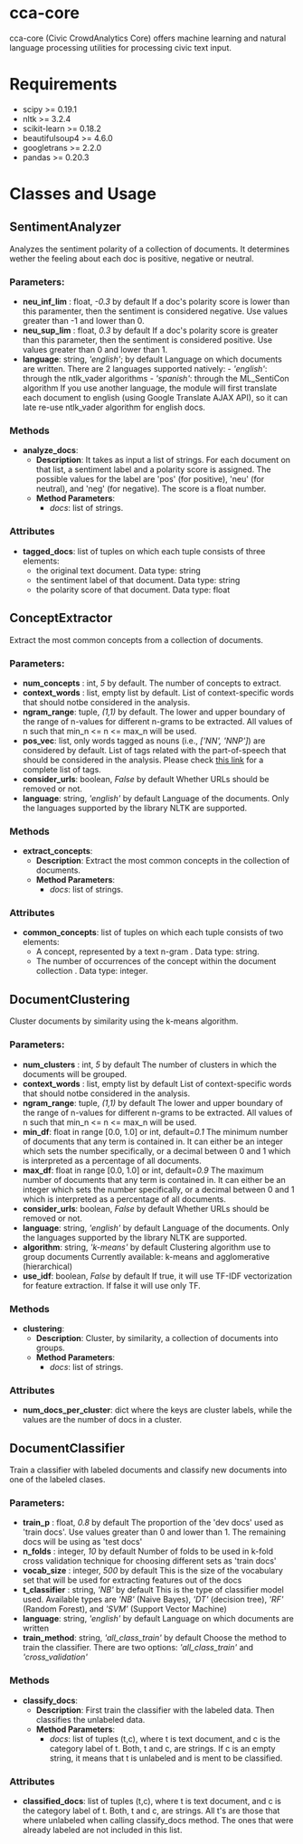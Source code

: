 # cca-core
cca-core  (Civic CrowdAnalytics Core) offers machine learning and natural language processing utilities for processing civic text input.

# Requirements
- scipy >= 0.19.1
- nltk >= 3.2.4
- scikit-learn >= 0.18.2
- beautifulsoup4 >= 4.6.0
- googletrans >= 2.2.0
- pandas >= 0.20.3

# Classes and Usage

 ## SentimentAnalyzer
Analyzes the sentiment polarity of a collection of documents.
    It determines wether the feeling about each doc is positive,
    negative or neutral.

### Parameters:

- **neu_inf_lim** : float, *-0.3* by default
        If a doc's polarity score is lower than this paramenter, then the sentiment is considered negative. Use values greater than -1 and lower than 0.
 - **neu_sup_lim** : float, *0.3* by default
        If a doc's polarity score is greater than this parameter, then the sentiment is considered positive. Use values greater than 0 and lower than 1.
 - **language**: string, *'english'*; by default
        Language on which documents are written. There are 2 languages supported natively:
        - *'english'*: through the ntlk_vader algorithms
        - *'spanish'*: through the ML_SentiCon algorithm
        If you use another language, the module will first translate each  document to english (using Google Translate AJAX API), so it can late re-use ntlk_vader algorithm for english docs.
### Methods
- **analyze_docs**:
    - **Description**: It takes as input a list of strings. For each document on that list, a sentiment label and a polarity score is assigned. The possible values for the label are 'pos' (for positive), 'neu' (for neutral), and 'neg' (for negative). The score is a float number.
    - **Method Parameters**:
        - *docs*: list of strings.
### Attributes
- **tagged_docs**: list of tuples on which each tuple consists of three elements:
    - the original text document. Data type: string
    - the sentiment label of that document. Data type: string
    - the polarity score of that document. Data type: float


 ## ConceptExtractor
Extract the most common concepts from a collection of documents.
### Parameters:
- **num_concepts** : int, *5* by default.
        The number of concepts to extract.
 - **context_words** : list, empty list by default.
        List of context-specific words that should notbe considered in the analysis.
 -  **ngram_range**: tuple, *(1,1)* by default.
        The lower and upper boundary of the range of n-values for different n-grams to be extracted. All values of n such that min_n <= n <= max_n will be used.
  - **pos_vec**: list, only words tagged as nouns (i.e., *['NN', 'NNP']*) are considered by default. 
  List of tags related with the part-of-speech that should be considered in the analysis. Please check [this link](http://www.ling.upenn.edu/courses/Fall_2003/ling001/penn_treebank_pos.html) for a complete list of tags.
- **consider_urls**: boolean, *False* by default
         Whether URLs should be removed or not.
 - **language**: string, *'english'* by default
        Language of the documents. Only the languages supported by the
        library NLTK are supported.
### Methods
- **extract_concepts**:
    - **Description**: Extract the most common concepts in the collection of documents.
    - **Method Parameters**:
        - *docs*: list of strings.
### Attributes
- **common_concepts**: list of tuples on which each tuple consists of two elements:
    - A concept, represented by a text n-gram . Data type: string.
    - The number of occurrences of the concept within the document collection . Data type: integer.
        
 ## DocumentClustering
 Cluster documents by similarity using the k-means algorithm.
 ### Parameters:
 -  **num_clusters** : int, *5* by default
        The number of clusters in which the documents will be grouped.
 - **context_words** : list, empty list by default
        List of context-specific words that should notbe considered in the 
        analysis.
 - **ngram_range**: tuple, *(1,1)* by default
        The lower and upper boundary of the range of n-values for different 
        n-grams to be extracted. All values of n such that 
        min_n <= n <= max_n will be used.
 - **min_df**: float in range [0.0, 1.0] or int, default=*0.1*
        The minimum number of documents that any term is contained in. It 
        can either be an integer which sets the number specifically, or a 
        decimal between 0 and 1 which is interpreted as a percentage of all 
        documents.
 - **max_df**: float in range [0.0, 1.0] or int, default=*0.9*
        The maximum number of documents that any term is contained in. It 
        can either be an integer which sets the number specifically, or a 
        decimal between 0 and 1 which is interpreted as a percentage of all 
        documents.
- **consider_urls**: boolean, *False* by default
        Whether URLs should be removed or not.
- **language**: string, *'english'* by default
        Language of the documents. Only the languages supported by the
        library NLTK are supported.
- **algorithm**: string, *'k-means'* by default
        Clustering algorithm use to group documents
        Currently available: k-means and agglomerative (hierarchical)
-  **use_idf**: boolean, *False* by default
        If true, it will use TF-IDF vectorization for feature extraction.
        If false it will use only TF.
### Methods
- **clustering**:
    - **Description**: Cluster, by similarity, a collection of documents into groups.
    - **Method Parameters**:
        - *docs*: list of strings.
### Attributes
- **num_docs_per_cluster**: dict where the keys are cluster labels, while the values are the number of docs in a cluster.
    
 ## DocumentClassifier
 Train a classifier with labeled documents and classify new documents 
    into one of the labeled clases.
   ### Parameters:
   
   - **train_p** : float, *0.8* by default
        The proportion of the 'dev docs' used as 'train docs'.
        Use values greater than 0 and lower than 1.
        The remaining docs will be using as 'test docs'
-  **n_folds** : integer, *10* by default
        Number of folds to be used in k-fold cross validation technique for choosing different sets as 'train docs'
- **vocab_size** : integer, *500* by default
        This is the size of the vocabulary set that will be used for extracting
        features out of the docs
- **t_classifier** : string, *'NB'* by default
        This is the type of classifier model used. Available types are *'NB'* (Naive Bayes), *'DT'* (decision tree), *'RF'* (Random Forest), and *'SVM'* (Support Vector Machine)
- **language**: string, *'english'* by default
        Language on which documents are written
- **train_method**: string, *'all_class_train'* by default
        Choose the method to train the classifier. There are two options:
        *'all_class_train'* and *'cross_validation'*
### Methods
- **classify_docs**:
    - **Description**: First train the classifier with the labeled data.
        Then classifies the unlabeled data.
    - **Method Parameters**:
        - *docs*: list of tuples (t,c), where t is text document, and c is the category label of t. Both, t and c, are strings. If c is an empty string, it means that t is unlabeled and is ment to be classified.
### Attributes
- **classified_docs**:  list of tuples (t,c), where t is text document, and c is the category label of t. Both, t and c, are strings. All t's are those that where unlabeled when calling classify_docs method. The ones that were already labeled are not included in this list.